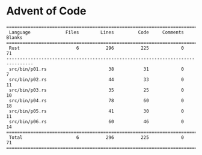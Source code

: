 # Advent of Code

    ================================================================================
     Language             Files        Lines         Code     Comments       Blanks
    ================================================================================
     Rust                     6          296          225            0           71
    --------------------------------------------------------------------------------
     src/bin/p01.rs                       38           31            0            7
     src/bin/p02.rs                       44           33            0           11
     src/bin/p03.rs                       35           25            0           10
     src/bin/p04.rs                       78           60            0           18
     src/bin/p05.rs                       41           30            0           11
     src/bin/p06.rs                       60           46            0           14
    ================================================================================
     Total                    6          296          225            0           71
    ================================================================================
